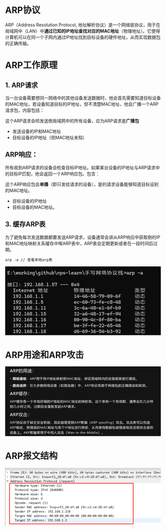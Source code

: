 # ARP协议

ARP（Address Resolution Protocol, 地址解析协议）是一个网络层协议，用于在局域网中（LAN）中**通过已知的IP地址查找对应的MAC地址**（物理地址）。它使得计算机可以在同一个子网内通过IP地址找到目标设备的硬件地址，从而实现数据包的正确传输。

# ARP工作原理

## 1. ARP请求

当一台设备需要想同一网络中的其他设备发送数据时，他会首先需要知道目标设备的MAC地址，若设备知道目标的IP地址，但不清楚MAC地址，他会广播一个ARP请求包，内容包括：

这个ARP请求会呗发送倒局域网中的所有设备，应为ARP请求是**广播包**

* 发送设备的IP和MAC地址
* 目标设备的IP地址（但MAC地址未知）

## ARP响应：

所有收到ARP请求的设备会检查目标IP地址。如果某台设备的IP地址与ARP请求中的目标IP匹配，他会返回一个ARP响应包。包含：

这个ARP响应包会**单播**（即只发给请求的设备），是的请求设备能够知道目标设别的MAC地址。

* 目标设备的IP地址
* 目标设备的MAC地址。

## 3. 缓存ARP表

为了避免每次发送数据都要发送ARP请求，设备通常会讲从ARP响应中获取倒的IP和MAC地址映射关系缓存中唉ARP表中，ARP表会定期更新或者在一段时间后过期。

```shell
arp -a // 查看本地arp表
```

![](image\ARP表.jpg)

# ARP用途和ARP攻击

![](image\ARP用途.jpg)

# ARP报文结构

![](image\ARP报文结构.png)